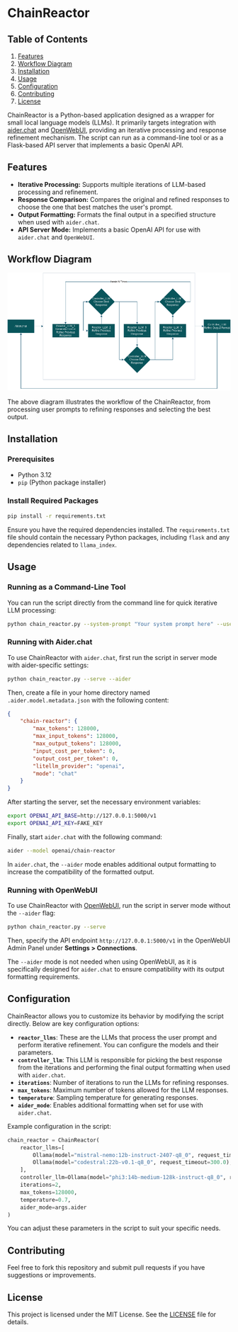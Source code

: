 
# ChainReactor

## Table of Contents
1. [Features](#features)
2. [Workflow Diagram](#workflow-diagram)
3. [Installation](#installation)
4. [Usage](#usage)
5. [Configuration](#configuration)
6. [Contributing](#contributing)
7. [License](#license)

ChainReactor is a Python-based application designed as a wrapper for small local language models (LLMs). It primarily targets integration with [aider.chat](https://github.com/paul-gauthier/aider) and [OpenWebUI](https://github.com/open-webui/open-webui), providing an iterative processing and response refinement mechanism. The script can run as a command-line tool or as a Flask-based API server that implements a basic OpenAI API.

## Features

- **Iterative Processing:** Supports multiple iterations of LLM-based processing and refinement.
- **Response Comparison:** Compares the original and refined responses to choose the one that best matches the user's prompt.
- **Output Formatting:** Formats the final output in a specified structure when used with `aider.chat`.
- **API Server Mode:** Implements a basic OpenAI API for use with `aider.chat` and `OpenWebUI`.

## Workflow Diagram

![ChainReactor Workflow Diagram](diagram.png)

The above diagram illustrates the workflow of the ChainReactor, from processing user prompts to refining responses and selecting the best output.

## Installation

### Prerequisites

- Python 3.12
- `pip` (Python package installer)

### Install Required Packages

```bash
pip install -r requirements.txt
```

Ensure you have the required dependencies installed. The `requirements.txt` file should contain the necessary Python packages, including `flask` and any dependencies related to `llama_index`.

## Usage

### Running as a Command-Line Tool

You can run the script directly from the command line for quick iterative LLM processing:

```bash
python chain_reactor.py --system-prompt "Your system prompt here" --user-prompt "Your user prompt here"
```

### Running with Aider.chat

To use ChainReactor with `aider.chat`, first run the script in server mode with aider-specific settings:

```bash
python chain_reactor.py --serve --aider
```

Then, create a file in your home directory named `.aider.model.metadata.json` with the following content:

```json
{
    "chain-reactor": {
        "max_tokens": 128000,
        "max_input_tokens": 128000,
        "max_output_tokens": 128000,
        "input_cost_per_token": 0,
        "output_cost_per_token": 0,
        "litellm_provider": "openai",
        "mode": "chat"
    }
}
```

After starting the server, set the necessary environment variables:

```bash
export OPENAI_API_BASE=http://127.0.0.1:5000/v1
export OPENAI_API_KEY=FAKE_KEY
```

Finally, start `aider.chat` with the following command:

```bash
aider --model openai/chain-reactor
```

In `aider.chat`, the `--aider` mode enables additional output formatting to increase the compatibility of the formatted output.

### Running with OpenWebUI

To use ChainReactor with [OpenWebUI](https://github.com/open-webui/open-webui), run the script in server mode without the `--aider` flag:

```bash
python chain_reactor.py --serve
```

Then, specify the API endpoint `http://127.0.0.1:5000/v1` in the OpenWebUI Admin Panel under **Settings > Connections**.

The `--aider` mode is not needed when using OpenWebUI, as it is specifically designed for `aider.chat` to ensure compatibility with its output formatting requirements.

## Configuration

ChainReactor allows you to customize its behavior by modifying the script directly. Below are key configuration options:

- **`reactor_llms`**: These are the LLMs that process the user prompt and perform iterative refinement. You can configure the models and their parameters.
- **`controller_llm`**: This LLM is responsible for picking the best response from the iterations and performing the final output formatting when used with `aider.chat`.
- **`iterations`**: Number of iterations to run the LLMs for refining responses.
- **`max_tokens`**: Maximum number of tokens allowed for the LLM responses.
- **`temperature`**: Sampling temperature for generating responses.
- **`aider_mode`**: Enables additional formatting when set for use with `aider.chat`.

Example configuration in the script:

```python
chain_reactor = ChainReactor(
    reactor_llms=[
        Ollama(model="mistral-nemo:12b-instruct-2407-q8_0", request_timeout=300.0),
        Ollama(model="codestral:22b-v0.1-q8_0", request_timeout=300.0),
    ],
    controller_llm=Ollama(model="phi3:14b-medium-128k-instruct-q8_0", request_timeout=300.0),
    iterations=2,
    max_tokens=128000,
    temperature=0.7,
    aider_mode=args.aider
)
```

You can adjust these parameters in the script to suit your specific needs.

## Contributing

Feel free to fork this repository and submit pull requests if you have suggestions or improvements.

## License

This project is licensed under the MIT License. See the [LICENSE](LICENSE) file for details.
